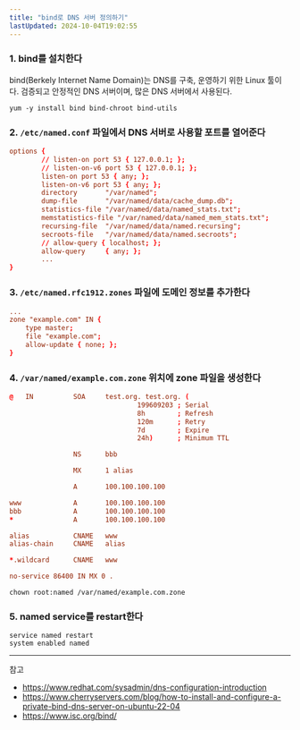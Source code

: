 ```yaml
---
title: "bind로 DNS 서버 정의하기"
lastUpdated: 2024-10-04T19:02:55
---
```

### 1. bind를 설치한다

bind(Berkely Internet Name Domain)는 DNS를 구축, 운영하기 위한 Linux 툴이다. 검증되고 안정적인 DNS 서버이며, 많은 DNS 서버에서 사용된다.

```
yum -y install bind bind-chroot bind-utils
```

### 2. `/etc/named.conf` 파일에서 DNS 서버로 사용할 포트를 열어준다

```conf
options {
        // listen-on port 53 { 127.0.0.1; };
        // listen-on-v6 port 53 { 127.0.0.1; };
        listen-on port 53 { any; };
        listen-on-v6 port 53 { any; };
        directory       "/var/named";
        dump-file       "/var/named/data/cache_dump.db";
        statistics-file "/var/named/data/named_stats.txt";
        memstatistics-file "/var/named/data/named_mem_stats.txt";
        recursing-file  "/var/named/data/named.recursing";
        secroots-file   "/var/named/data/named.secroots";
        // allow-query { localhost; };
        allow-query     { any; };
        ...
}
```

### 3. `/etc/named.rfc1912.zones` 파일에 도메인 정보를 추가한다

```conf
...
zone "example.com" IN {
    type master;
    file "example.com";
    allow-update { none; };
}
```

### 4. `/var/named/example.com.zone` 위치에 zone 파일을 생성한다

```conf
@   IN          SOA     test.org. test.org. (
                                199609203 ; Serial
                                8h        ; Refresh
                                120m      ; Retry
                                7d        ; Expire
                                24h)      ; Minimum TTL

                NS      bbb

                MX      1 alias

                A       100.100.100.100

www             A       100.100.100.100
bbb             A       100.100.100.100
*               A       100.100.100.100

alias           CNAME   www
alias-chain     CNAME   alias

*.wildcard      CNAME   www

no-service 86400 IN MX 0 .
```

```
chown root:named /var/named/example.com.zone
```

### 5. named service를 restart한다

```
service named restart
system enabled named
```

---
참고

- <https://www.redhat.com/sysadmin/dns-configuration-introduction>
- <https://www.cherryservers.com/blog/how-to-install-and-configure-a-private-bind-dns-server-on-ubuntu-22-04>
- <https://www.isc.org/bind/>
